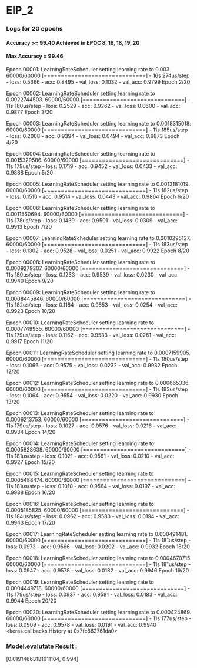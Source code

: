 # EIP_2


### Logs for 20 epochs 
#### Accuracy >= 99.40 Achieved in EPOC 8, 16, 18, 19, 20
#### Max Accuracy = 99.46

Epoch 00001: LearningRateScheduler setting learning rate to 0.003.
60000/60000 [==============================] - 16s 274us/step - loss: 0.5366 - acc: 0.8495 - val_loss: 0.1032 - val_acc: 0.9799
Epoch 2/20

Epoch 00002: LearningRateScheduler setting learning rate to 0.0022744503.
60000/60000 [==============================] - 11s 180us/step - loss: 0.2529 - acc: 0.9262 - val_loss: 0.0600 - val_acc: 0.9877
Epoch 3/20

Epoch 00003: LearningRateScheduler setting learning rate to 0.0018315018.
60000/60000 [==============================] - 11s 185us/step - loss: 0.2008 - acc: 0.9394 - val_loss: 0.0494 - val_acc: 0.9873
Epoch 4/20

Epoch 00004: LearningRateScheduler setting learning rate to 0.0015329586.
60000/60000 [==============================] - 11s 179us/step - loss: 0.1719 - acc: 0.9452 - val_loss: 0.0433 - val_acc: 0.9888
Epoch 5/20

Epoch 00005: LearningRateScheduler setting learning rate to 0.0013181019.
60000/60000 [==============================] - 11s 182us/step - loss: 0.1516 - acc: 0.9514 - val_loss: 0.0443 - val_acc: 0.9864
Epoch 6/20

Epoch 00006: LearningRateScheduler setting learning rate to 0.0011560694.
60000/60000 [==============================] - 11s 178us/step - loss: 0.1439 - acc: 0.9501 - val_loss: 0.0309 - val_acc: 0.9913
Epoch 7/20

Epoch 00007: LearningRateScheduler setting learning rate to 0.0010295127.
60000/60000 [==============================] - 11s 183us/step - loss: 0.1302 - acc: 0.9528 - val_loss: 0.0251 - val_acc: 0.9922
Epoch 8/20

Epoch 00008: LearningRateScheduler setting learning rate to 0.0009279307.
60000/60000 [==============================] - 11s 180us/step - loss: 0.1233 - acc: 0.9539 - val_loss: 0.0230 - val_acc: 0.9940
Epoch 9/20

Epoch 00009: LearningRateScheduler setting learning rate to 0.0008445946.
60000/60000 [==============================] - 11s 182us/step - loss: 0.1184 - acc: 0.9553 - val_loss: 0.0254 - val_acc: 0.9923
Epoch 10/20

Epoch 00010: LearningRateScheduler setting learning rate to 0.0007749935.
60000/60000 [==============================] - 11s 179us/step - loss: 0.1162 - acc: 0.9533 - val_loss: 0.0261 - val_acc: 0.9917
Epoch 11/20

Epoch 00011: LearningRateScheduler setting learning rate to 0.0007159905.
60000/60000 [==============================] - 11s 180us/step - loss: 0.1066 - acc: 0.9575 - val_loss: 0.0232 - val_acc: 0.9932
Epoch 12/20

Epoch 00012: LearningRateScheduler setting learning rate to 0.000665336.
60000/60000 [==============================] - 11s 182us/step - loss: 0.1064 - acc: 0.9554 - val_loss: 0.0220 - val_acc: 0.9930
Epoch 13/20

Epoch 00013: LearningRateScheduler setting learning rate to 0.0006213753.
60000/60000 [==============================] - 11s 179us/step - loss: 0.1027 - acc: 0.9576 - val_loss: 0.0216 - val_acc: 0.9934
Epoch 14/20

Epoch 00014: LearningRateScheduler setting learning rate to 0.0005828638.
60000/60000 [==============================] - 11s 181us/step - loss: 0.1021 - acc: 0.9561 - val_loss: 0.0210 - val_acc: 0.9927
Epoch 15/20

Epoch 00015: LearningRateScheduler setting learning rate to 0.0005488474.
60000/60000 [==============================] - 11s 181us/step - loss: 0.1010 - acc: 0.9564 - val_loss: 0.0197 - val_acc: 0.9938
Epoch 16/20

Epoch 00016: LearningRateScheduler setting learning rate to 0.0005185825.
60000/60000 [==============================] - 11s 184us/step - loss: 0.0962 - acc: 0.9583 - val_loss: 0.0194 - val_acc: 0.9943
Epoch 17/20

Epoch 00017: LearningRateScheduler setting learning rate to 0.000491481.
60000/60000 [==============================] - 11s 181us/step - loss: 0.0973 - acc: 0.9566 - val_loss: 0.0202 - val_acc: 0.9932
Epoch 18/20

Epoch 00018: LearningRateScheduler setting learning rate to 0.0004670715.
60000/60000 [==============================] - 11s 181us/step - loss: 0.0947 - acc: 0.9578 - val_loss: 0.0182 - val_acc: 0.9946
Epoch 19/20

Epoch 00019: LearningRateScheduler setting learning rate to 0.0004449718.
60000/60000 [==============================] - 11s 179us/step - loss: 0.0937 - acc: 0.9581 - val_loss: 0.0183 - val_acc: 0.9944
Epoch 20/20

Epoch 00020: LearningRateScheduler setting learning rate to 0.000424869.
60000/60000 [==============================] - 11s 177us/step - loss: 0.0909 - acc: 0.9578 - val_loss: 0.0191 - val_acc: 0.9940
<keras.callbacks.History at 0x7fc862761da0>


### Model.evalutate Result : 
[0.01914663181611104, 0.994]

